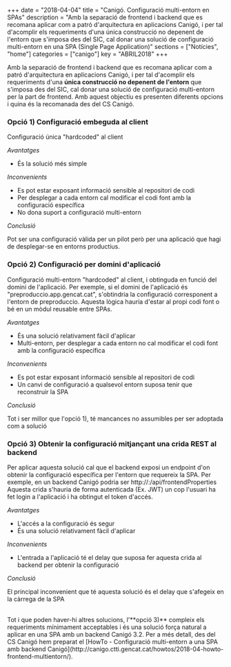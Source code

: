 +++
date        = "2018-04-04"
title       = "Canigó. Configuració multi-entorn en SPAs"
description = "Amb la separació de frontend i backend que es recomana aplicar com a patró d'arquitectura en aplicacions Canigó, i per tal d'acomplir els requeriments d'una única construcció no depenent de l'entorn que s'imposa des del SIC, cal donar una solució de configuració multi-entorn en una SPA (Single Page Application)"
sections    = ["Notícies", "home"]
categories  = ["canigo"]
key         = "ABRIL2018"
+++

Amb la separació de frontend i backend que es recomana aplicar com a patró d'arquitectura en aplicacions Canigó, i per tal d'acomplir els requeriments d'una **única construcció no depenent de l'entorn** que s'imposa des del SIC, cal donar una solució de configuració multi-entorn per la part de frontend. Amb aquest objectiu es presenten diferents opcions i quina és la recomanada des del CS Canigó.

### Opció 1) Configuració embeguda al client

Configuració única "hardcoded" al client

*Avantatges*

* És la solució més simple

*Inconvenients*

* Es pot estar exposant informació sensible al repositori de codi
* Per desplegar a cada entorn cal modificar el codi font amb la configuració específica
* No dona suport a configuració multi-entorn

*Conclusió*

Pot ser una configuració vàlida per un pilot però per una aplicació que hagi de desplegar-se en entorns productius.

### Opció 2) Configuració per domini d'aplicació

Configuració multi-entorn "hardcoded" al client, i obtinguda en funció del domini de l'aplicació. Per exemple, si el domini de l'aplicació és "preproduccio.app.gencat.cat", s'obtindria la configuració corresponent a l'entorn de preproduccio. Aquesta lògica hauria d'estar al propi codi font o bé en un mòdul reusable entre SPAs.

*Avantatges*

* És una solució relativament fàcil d'aplicar
* Multi-entorn, per desplegar a cada entorn no cal modificar el codi font amb la configuració específica

*Inconvenients*

* Es pot estar exposant informació sensible al repositori de codi
* Un canvi de configuració a qualsevol entorn suposa tenir que reconstruir la SPA

*Conclusió*

Tot i ser millor que l'opció 1), té mancances no assumibles per ser adoptada com a solució

### Opció 3) Obtenir la configuració mitjançant una crida REST al backend

Per aplicar aquesta solució cal que el backend exposi un endpoint d'on obtenir la configuració específica per l'entorn que requereix la SPA. Per exemple, en un backend Canigó podria ser http://<server>:<port>/api/frontendProperties
Aquesta crida s'hauria de forma autenticada (Ex. JWT) un cop l'usuari ha fet login a l'aplicació i ha obtingut el token d'accés.

*Avantatges*

* L'accés a la configuració és segur
* És una solució relativament fàcil d'aplicar

*Inconvenients*

* L'entrada a l'aplicació té el delay que suposa fer aquesta crida al backend per obtenir la configuració

*Conclusió*

El principal inconvenient que té aquesta solució és el delay que s'afegeix en la càrrega de la SPA

<br />
Tot i que poden haver-hi altres solucions, l'**opció 3)** compleix els requeriments mínimament acceptables i és una solució força natural a aplicar en una SPA amb un backend Canigó 3.2. Per a més detall, des del CS Canigó hem preparat el [HowTo - Configuració multi-entorn a una SPA amb backend Canigó](http://canigo.ctti.gencat.cat/howtos/2018-04-howto-frontend-multientorn/).
